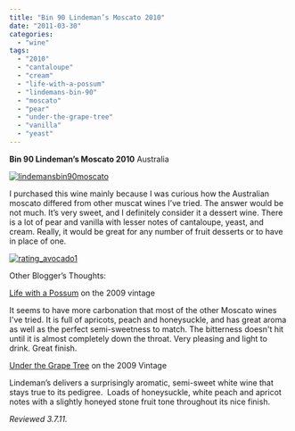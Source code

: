 ```yaml
---
title: "Bin 90 Lindeman’s Moscato 2010"
date: "2011-03-30"
categories: 
  - "wine"
tags: 
  - "2010"
  - "cantaloupe"
  - "cream"
  - "life-with-a-possum"
  - "lindemans-bin-90"
  - "moscato"
  - "pear"
  - "under-the-grape-tree"
  - "vanilla"
  - "yeast"
---
```


**Bin 90 Lindeman’s Moscato 2010** Australia

[![](http://s3.amazonaws.com/thegourmez-wpmedia/2011/03/lindemansbin90moscato.jpg "lindemansbin90moscato")](http://s3.amazonaws.com/thegourmez-wpmedia/2011/03/lindemansbin90moscato.jpg)

I purchased this wine mainly because I was curious how the Australian moscato differed from other muscat wines I’ve tried. The answer would be not much. It’s very sweet, and I definitely consider it a dessert wine. There is a lot of pear and vanilla with lesser notes of cantaloupe, yeast, and cream. Really, it would be great for any number of fruit desserts or to have in place of one.

[![](http://s3.amazonaws.com/thegourmez-wpmedia/2009/02/rating_avocado1.gif "rating_avocado1")](http://s3.amazonaws.com/thegourmez-wpmedia/2009/02/rating_avocado1.gif)

Other Blogger’s Thoughts:

[Life with a Possum](http://possumhillfarms.blogspot.com/2010/09/2009-lindemans-moscato.html) on the 2009 vintage

It seems to have more carbonation that most of the other Moscato wines I've tried. It is full of apricots, peach and honeysuckle, and has great aroma as well as the perfect semi-sweetness to match. The bitterness doesn't hit until it is almost completely down the throat. Very pleasing and light to drink. Great finish.

[Under the Grape Tree](http://underthegrapetree.com/?p=696) on the 2009 Vintage

Lindeman’s delivers a surprisingly aromatic, semi-sweet white wine that stays true to its pedigree.  Loads of honeysuckle, white peach and apricot notes with a slightly honeyed stone fruit tone throughout its nice finish.

_Reviewed 3.7.11._
